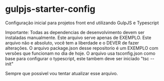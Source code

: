 # gulpjs-starter-config
Configuração inicial para projetos front end utilizando GulpJS e Typescript

Importante:
  Todas as dependencias de desenvolvimento devem ser instaladas manualmente.
  Este arquivo serve apenas de EXEMPLO.
  Este arquivo não e absoluto, você tem a liberdade e o DEVER de fazer alterações.
  O arquivo package.json desse repositorio é um EXEMPLO com versões que funcionam no dia de hoje.
  O arquivo usa tsconfig.json como base para configurar o typescript, este tambem deve ser iniciado "tsc --init"
  
 Sempre que possivel vou tentar atualizar esse arquivo.
